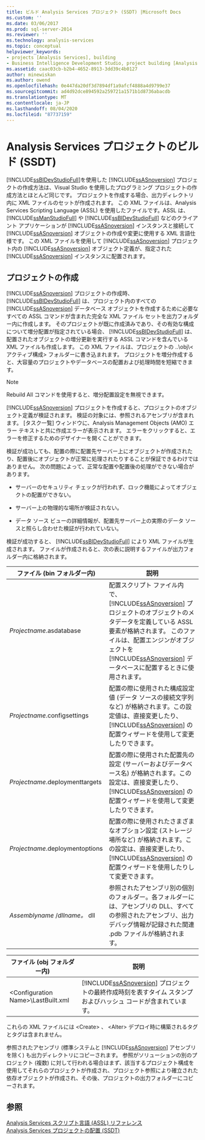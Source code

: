 ```yaml
---
title: ビルド Analysis Services プロジェクト (SSDT) |Microsoft Docs
ms.custom: ''
ms.date: 03/06/2017
ms.prod: sql-server-2014
ms.reviewer: ''
ms.technology: analysis-services
ms.topic: conceptual
helpviewer_keywords:
- projects [Analysis Services], building
- Business Intelligence Development Studio, project building [Analysis Services]
ms.assetid: caac03cb-b2b4-4652-8913-3dd39c4b0127
author: minewiskan
ms.author: owend
ms.openlocfilehash: 0e447da20df3d7894df1a9afcf4888a4d9799e37
ms.sourcegitcommit: ad4d92dce894592a259721a1571b1d8736abacdb
ms.translationtype: MT
ms.contentlocale: ja-JP
ms.lasthandoff: 08/04/2020
ms.locfileid: "87737159"
---
```

# <a name="build-analysis-services-projects-ssdt"></a>Analysis Services プロジェクトのビルド (SSDT)
  [!INCLUDE[ssBIDevStudioFull](../../includes/ssbidevstudiofull-md.md)]を使用した [!INCLUDE[ssASnoversion](../../includes/ssasnoversion-md.md)] プロジェクトの作成方法は、Visual Studio を使用したプログラミング プロジェクトの作成方法とほとんど同じです。 プロジェクトを作成する場合、出力ディレクトリ内に XML ファイルのセットが作成されます。 この XML ファイルは、Analysis Services Scripting Language (ASSL) を使用したファイルです。ASSL は、 [!INCLUDE[ssManStudioFull](../../includes/ssmanstudiofull-md.md)] や [!INCLUDE[ssBIDevStudioFull](../../includes/ssbidevstudiofull-md.md)] などのクライアント アプリケーションが [!INCLUDE[ssASnoversion](../../includes/ssasnoversion-md.md)] インスタンスと接続して [!INCLUDE[ssASnoversion](../../includes/ssasnoversion-md.md)] オブジェクトの作成や変更に使用する XML 言語仕様です。 この XML ファイルを使用して [!INCLUDE[ssASnoversion](../../includes/ssasnoversion-md.md)] プロジェクト内の [!INCLUDE[ssASnoversion](../../includes/ssasnoversion-md.md)] オブジェクト定義が、指定された [!INCLUDE[ssASnoversion](../../includes/ssasnoversion-md.md)] インスタンスに配置されます。  
  
## <a name="building-a-project"></a>プロジェクトの作成  
 [!INCLUDE[ssASnoversion](../../includes/ssasnoversion-md.md)] プロジェクトの作成時、 [!INCLUDE[ssBIDevStudioFull](../../includes/ssbidevstudiofull-md.md)] は、プロジェクト内のすべての [!INCLUDE[ssASnoversion](../../includes/ssasnoversion-md.md)] データベース オブジェクトを作成するために必要なすべての ASSL コマンドが含まれた完全な XML ファイル セットを出力フォルダー内に作成します。 そのプロジェクトが既に作成済みであり、その有効な構成について増分配置が指定されている場合、 [!INCLUDE[ssBIDevStudioFull](../../includes/ssbidevstudiofull-md.md)] は、配置されたオブジェクトの増分更新を実行する ASSL コマンドを含んでいる XML ファイルも作成します。 この XML ファイルは、プロジェクトの ..\obj\\< アクティブ構成\> フォルダーに書き込まれます。 プロジェクトを増分作成すると、大容量のプロジェクトやデータベースの配置および処理時間を短縮できます。  
  
> [!NOTE]  
>  Rebuild All コマンドを使用すると、増分配置設定を無視できます。  
  
 [!INCLUDE[ssASnoversion](../../includes/ssasnoversion-md.md)] プロジェクトを作成すると、プロジェクトのオブジェクト定義が検証されます。 検証の対象には、参照されるアセンブリが含まれます。 [タスク一覧] ウィンドウに、Analysis Management Objects (AMO) エラー テキストと共に作成エラーが表示されます。 エラーをクリックすると、エラーを修正するためのデザイナーを開くことができます。  
  
 検証が成功しても、配置の際に配置先サーバー上にオブジェクトが作成されたり、配置後にオブジェクトが正常に処理されたりすることが保証できるわけではありません。 次の問題によって、正常な配置や配置後の処理ができない場合があります。  
  
-   サーバーのセキュリティ チェックが行われず、ロック機能によってオブジェクトの配置ができない。  
  
-   サーバー上の物理的な場所が検証されない。  
  
-   データ ソース ビューの詳細情報が、配置先サーバー上の実際のデータ ソースと照らし合わせた検証が行われていない。  
  
 検証が成功すると、 [!INCLUDE[ssBIDevStudioFull](../../includes/ssbidevstudiofull-md.md)] により XML ファイルが生成されます。 ファイルが作成されると、次の表に説明するファイルが出力フォルダー内に格納されます。  
  
|ファイル (bin フォルダー内)|説明|  
|-----------------------------|-----------------|  
|*Projectname*.asdatabase|配置スクリプト ファイル内で、 [!INCLUDE[ssASnoversion](../../includes/ssasnoversion-md.md)] プロジェクトのオブジェクトのメタデータを定義している ASSL 要素が格納されます。 このファイルは、配置エンジンがオブジェクトを [!INCLUDE[ssASnoversion](../../includes/ssasnoversion-md.md)] データベースに配置するときに使用されます。|  
|*Projectname*.configsettings|配置の際に使用された構成設定値 (データ ソースの接続文字列など) が格納されます。この設定値は、直接変更したり、 [!INCLUDE[ssASnoversion](../../includes/ssasnoversion-md.md)] の配置ウィザードを使用して変更したりできます。|  
|*Projectname*.deploymenttargets|配置の際に使用された配置先の設定 (サーバーおよびデータベース名) が格納されます。この設定は、直接変更したり、 [!INCLUDE[ssASnoversion](../../includes/ssasnoversion-md.md)] の配置ウィザードを使用して変更したりできます。|  
|*Projectname*.deploymentoptions|配置の際に使用されたさまざまなオプション設定 (ストレージ場所など) が格納されます。この設定は、直接変更したり、 [!INCLUDE[ssASnoversion](../../includes/ssasnoversion-md.md)] の配置ウィザードを使用したりして変更できます。|  
|*Assemblyname* /*dllname。* dll|参照されたアセンブリ別の個別のフォルダー。各フォルダーには、アセンブリの DLL、すべての参照されたアセンブリ、出力デバッグ情報が記録された関連 .pdb ファイルが格納されます。|  
  
|ファイル (obj フォルダー内)|説明|  
|-----------------------------|-----------------|  
|\<Configuration Name>\LastBuilt.xml|[!INCLUDE[ssASnoversion](../../includes/ssasnoversion-md.md)] プロジェクトの最終作成時刻を表すタイム スタンプおよびハッシュ コードが含まれています。|  
  
 これらの XML ファイルには \<Create> 、 \<Alter> デプロイ時に構築されるタグとタグは含まれません。  
  
 参照されたアセンブリ (標準システムと [!INCLUDE[ssASnoversion](../../includes/ssasnoversion-md.md)] アセンブリを除く) も出力ディレクトリにコピーされます。 参照がソリューションの別のプロジェクト (複数) に対して行われる場合はまず、該当するプロジェクト構成を使用してそれらのプロジェクトが作成され、プロジェクト参照により確立された依存オブジェクトが作成され、その後、プロジェクトの出力フォルダーにコピーされます。  
  
## <a name="see-also"></a>参照  
 [Analysis Services スクリプト言語 &#40;ASSL&#41; リファレンス](https://docs.microsoft.com/bi-reference/assl/analysis-services-scripting-language-assl-for-xmla)   
 [Analysis Services プロジェクトの配置 &#40;SSDT&#41;](deploy-analysis-services-projects-ssdt.md)  
  
  
